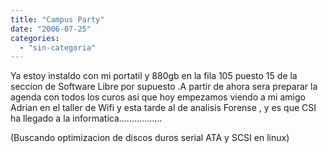 ```yaml
---
title: "Campus Party"
date: "2006-07-25"
categories: 
  - "sin-categoria"
---
```


Ya estoy instaldo con mi portatil y 880gb en la fila 105 puesto 15 de la seccion de Software Libre por supuesto .A partir de ahora sera preparar la agenda con todos los curos asi que hoy empezamos viendo a mi amigo Adrian en el taller de Wifi y esta tarde al de analisis Forense , y es que CSI ha llegado a la informatica.................

(Buscando optimizacion de discos duros serial ATA y SCSI en linux)
